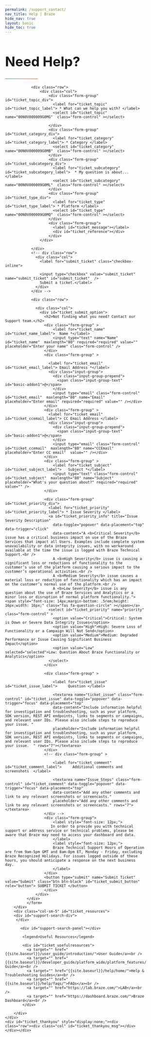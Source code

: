 ```yaml
---
permalink: /support_contact/
nav_title: Help | Braze
hide_nav: true
layout: basic
hide_toc: true
---
```

<link rel="stylesheet" href="https://cdn.jsdelivr.net/docsearch.js/2/docsearch.min.css" />

<style type="text/css">

#main-container {
  margin-top: 20px;
  margin-bottom: 50px;
  min-height: 800px;
}
#main-container label {
  font-weight: bold;
  font-size: 18px;
}

.container {
  margin-top: 40px;
}

.popover{
  max-width: 65%;
  min-width: 350px;
  top: -15px !important;
}
@media (max-width:600px)  {
  .popover{
    max-width: 95%;
  }
}
.container-fluid {
  max-width: 1280px;
}

.header {
  margin-top: 20px;
  margin-bottom: 20px;
}

.header .navbar-brand img {
    max-width: none;
    width: 112px;
    height: 51px;
}

#ticket_resources {
  border-left: solid 1px #c9c9c9;
  padding-left: 40px;
  min-height: 340px;
}
@media (max-width:600px)  {
  #ticket_resources {
    padding-left: 15px;
    border: none;
  }
}

.algolia-autocomplete-listbox-2 {
    display: inline !important;
}

#algolia-autocomplete-listbox-2 {
  position: relative !important;
}

.algolia-autocomplete {
  line-height: normal;
  display: inline !important;
}
#search-input {
    padding: 0 0 20px;
    position: relative;
}

#search-input input[type="text"] {
    padding: .5em 0 .5em 0;
    outline: 0;
    border: 0;
    border-bottom: solid 2px #c9c9c9;
    width: 100%;
    font-size: 15px;
    display: inline-block;
    background-image:url(/docs/assets/img/search_black_shark.svg);
    background-position: right 10px top 9px;
    background-size: 14px 14px;
    background-repeat: no-repeat;
}

#search-input .fa-search {
  line-height: normal;
  position: relative;
  top: 15px;
  left: 5px;
}

.aa-suggestion {
  margin-top: 5px;
  line-height: 25px;
}

#ticket_search div.aa-suggestion {
  color: #6d6d70;
  cursor: pointer;
  display: inline;
  border-bottom-width: 0px;
}

#ticket_search aa-suggestions:hover div {
  text-decoration: none;
  color: #6d6d70;
  border-bottom-width: 2px;
  border-color: #3accdd;
}


#ticket_search aa-suggestion--highlight{

}

#ticket_search .algolia-docsearch-footer {
  padding-top: 5px;
}

.gradient-line {
    background: linear-gradient(30deg,#3accdd,#f7918e 64%,#ff9349 90%);
    height: 2px;
    width: 108px;
}

a {
  color: #3accdd;
}
a:hover {
  color: #333;
}
#ticket_mainform {
  margin-top: 20px;
}
#ticket_leftmain {
  padding-right: 40px;

}
#ticket_reference {
  line-height: normal;
}

#ticket_footer {
  margin-left: auto;
  margin-right: auto;
  border-top: 1px solid #dfdfe3;
  text-align: center;
  font-size: 12px;
  padding-top: 10px;
  color: #6e6e70;
}

#ticket_footer a {
  text-decoration: none;
  color: #6e6e70;
}
#ticket_footer li {
  display: inline;
  margin: 8px;

}
.h1, h1  {
  font-size: 44px;
}

.h2, h2 {
  font-size: 20px;
}


#ticket_submit_option {
  margin-top: 20px;
}

#ticket_form button[type=submit] {
  display: inline-block;
  vertical-align: middle;
  font: inherit;
  text-align: center;
  margin: 0;
  cursor: pointer;
  font-size: 14px;
  font-size: 1rem;
  line-height: 1.4;
  font-family: Sailec W00 Bold, Arial, sans-serif;
  text-transform: uppercase;
  padding: 1.14286rem 2.85714rem;
  border-radius: 0;
  letter-spacing: .10714rem;
  white-space: normal;
  border: 2px solid #212123;
  color: #212123;
  background-color: transparent;
  position: relative;
  z-index: 1;
  overflow: hidden;
  transition: color .3s cubic-bezier(.5, 0, .1, 1), border-color .3s cubic-bezier(.5, 0, .1, 1);
  will-change: color, border-color
}

@media (min-width:36em) {
  #ticket_form button[type=submit] {
    padding: 1.64286rem 3.92857rem
  }
}

#ticket_form button[type=submit]:before {
  content: "";
  position: absolute;
  top: 0;
  left: 0;
  z-index: -1;
  height: 100%;
  background-color: #212123;
  transform-origin: top right;
  width: 100%;
  transform: translate3d(-101%, 0, 0);
  transition: transform .3s cubic-bezier(.5, 0, .1, 1);
  will-change: transform
}

#ticket_form button[type=submit]:focus, #ticket_form button[type=submit]:hover {
  color: #fff
}

#ticket_form button[type=submit]:focus:before, #ticket_form button[type=submit]:hover:before {
  transform: translateZ(0)
}

#ticket_form button[type=submit] {
  color: #fff
}

#ticket_form button[type=submit]:before {
  background-color: #fff
}

#ticket_form button[type=submit]:after {
  content: "";
  position: absolute;
  top: 0;
  left: 0;
  z-index: -2;
  height: 100%;
  width: 100%;
  background-color: #212123;
}

#ticket_form button[type=submit]:focus, #ticket_form button[type=submit]:hover {
  color: #212123
}

#firefox_warning {
  width: 100%;
  text-align: center;
  background-color: #f4f4f7;
  padding: 10px;
}
#firefox_warning a, #ticket_thankyou_msg a{
  color: #3accdd;
  text-decoration: none;
}
#firefox_warning a:hover, #ticket_thankyou_msg a:hover {
  color: #3accdd;
  text-decoration: none;
}
#support-search-panel .aa-Panel {
  top: 0px !important;
  position: static;
  box-shadow: none;
}
#support-search-panel .aa-Item {
  top: 0px !important;
  position: static;
  box-shadow: none;
  min-height: 1.8em;
  line-height: 1.3em;
}
#support-search-panel .aa-PanelLayout {
  padding-top: 0px;
}
#support-search-div {
  padding-bottom: 15px;
}
#support-search-div .aa-Form {
  box-shadow: none;
  border-color: transparent;
  border-radius: 0px;
  border-bottom: solid 2px #c9c9c9;
}
#support-search-div .aa-Form button {
  padding-top: 10px;
}
</style>


<script type="text/javascript">
function support_doc_submit(){
  window.location = base_url + '/search/?query=' + encodeURIComponent($('#support-search-form .aa-Form .aa-Input').val());
  return false;
}

String.prototype.mapReplace = function(map) {
  var mstr = this;
  for (var wd in map) {
    if (map.hasOwnProperty(wd)) {
        var rep = new RegExp('\\b' + wd + '\\b','gi');
        mstr = mstr.replace(rep,map[wd]);
    }
  }
  return mstr;
};

var wordmap = {
  'REST' : 'REST',
  'API' : 'API',
  'APIs' : 'APIs',
  'iOS' : 'iOS',
  'ID' : 'ID',
  'IDs' : 'IDs',
  'FAQ' : 'FAQ',
  'FAQS' : 'FAQs',
  'Android' : 'Android'
}
var ticket_lookuptable = {
  'SelectText' : 'What can we help you with?',
  'Label': '* What can we help you with?',
  'SelectDefault': 'Select a topic...',
  'LinksTitle': ['Marketer documentation','Developer documentation','Marketer troubleshooting guide','FAQs'],
  'Links': ['{{site.baseurl}}/user_guide/introduction/','{{site.baseurl}}/developer_guide/platform_wide/platform_features/','{{site.baseurl}}/help/home/','{{site.baseurl}}/help/faqs/'],
  'SelectOption': {
    'Technical Question': {
      'Label': '* Category',
      'SelectDefault': 'Select a category...',
      'LinksTitle': ['Platform wide integration steps'],
      'Links' : ['{{site.baseurl}}/developer_guide/platform_wide/platform_features/','{{site.baseurl}}/help/faqs/'],
      'SelectOption' : {
        'SDK Integration' : {
          'Label': '*  My question is about...',
          'SelectDefault': 'Select a type...',
          'LinksTitle': ['iOS Initial SDK Setup','Android Initial SDK Setup','Web Initial SDK Setup'],
          'Links': ['{{site.baseurl}}/developer_guide/platform_integration_guides/ios/initial_sdk_setup/','{{site.baseurl}}/developer_guide/platform_integration_guides/android/initial_sdk_setup/android_sdk_integration/','{{site.baseurl}}/developer_guide/platform_integration_guides/web/initial_sdk_setup/'],
          'SelectOption' : {
            'Push' : {
              'SelectDefault': 'Select a platform...',
              'LinksTitle': ['iOS: push integration','Android: push integration'],
              'Links' : ['{{site.baseurl}}/developer_guide/platform_integration_guides/ios/push_notifications/integration/','{{site.baseurl}}/developer_guide/platform_integration_guides/android/push_notifications/integration/standard_integration/'],
              'Label': '* Platform',
              'SelectOption' : {
                'Android' : {
                  'ShowSubmit': true,
                  'LinksTitle': ['Android: push integration','Android: push troubleshooting','Android: silent push notifications'],
                  'Links' : ['{{site.baseurl}}/developer_guide/platform_integration_guides/android/push_notifications/integration/standard_integration/','{{site.baseurl}}/developer_guide/platform_integration_guides/android/push_notifications/troubleshooting/','{{site.baseurl}}/developer_guide/platform_integration_guides/android/push_notifications/silent_push_notifications/']
                },
                'iOS' : {
                  'ShowSubmit': true,
                  'LinksTitle': ['iOS: push integration','iOS: push troubleshooting','iOS 10: rich notifications','iOS: silent push notifications'],
                  'Links': ['{{site.baseurl}}/developer_guide/platform_integration_guides/ios/push_notifications/integration/','{{site.baseurl}}/developer_guide/platform_integration_guides/ios/push_notifications/troubleshooting/','{{site.baseurl}}/developer_guide/platform_integration_guides/ios/push_notifications/integration/#ios-10-rich-notifications','{{site.baseurl}}/developer_guide/platform_integration_guides/ios/push_notifications/silent_push_notifications/']
                },
                'Other' : {
                  'ShowSubmit': true,
                  'LinksTitle': ['Xamarin iOS: push integration','Xamarin Android and FireOS: push integration'],
                  'Links' : ['{{site.baseurl}}/developer_guide/platform_integration_guides/xamarin/ios/push_notifications/','{{site.baseurl}}/developer_guide/platform_integration_guides/xamarin/android_and_fireos/push_notifications/']
                }
              }
            },
            'User data and external IDs': {
              'LinksTitle': ['iOS: data tracking','Android: data tracking','Web: data tracking'],
              'Links':  ['{{site.baseurl}}/developer_guide/platform_integration_guides/ios/analytics/tracking_sessions/','{{site.baseurl}}//developer_guide/platform_integration_guides/android/analytics/tracking_sessions/','{{site.baseurl}}/developer_guide/platform_integration_guides/web/analytics/tracking_sessions/'],
              'Label': '* Type of Data',
              'SelectDefault': 'Select data type...',
              'SelectOption' : {
                'Setting external IDs' : {
                  'ShowSubmit': true,
                  'LinksTitle': ['iOS: setting user IDs','Android: setting user IDs','User ID FAQs'],
                  'Links' : ['{{site.baseurl}}/developer_guide/platform_integration_guides/ios/analytics/setting_user_ids/#setting-user-ids','{{site.baseurl}}/developer_guide/platform_integration_guides/android/analytics/setting_user_ids/#setting-user-ids','{{site.baseurl}}/developer_guide/rest_api/basics/#external-user-id-explanation']
                },
                'Custom events and event properties' : {
                  'ShowSubmit': true,
                  'LinksTitle': ['iOS: tracking custom events','Android: tracking custom events'],
                  'Links' : ['{{site.baseurl}}/developer_guide/platform_integration_guides/ios/analytics/tracking_custom_events/#tracking-custom-events','{{site.baseurl}}/developer_guide/platform_integration_guides/android/analytics/tracking_custom_events/#tracking-custom-events']
                },
                'Custom attributes' : {
                  'ShowSubmit': true,
                  'LinksTitle': ['iOS: tracking custom attributes','Android: tracking custom attributes'],
                  'Links' : ['{{site.baseurl}}/developer_guide/platform_integration_guides/ios/analytics/setting_custom_attributes/#setting-custom-attributes','{{site.baseurl}}/developer_guide/platform_integration_guides/android/analytics/setting_custom_attributes/#setting-custom-attributes']
                }
              }
            },
            'Web SDK' :{
              'ShowSubmit': true,
              'LinksTitle': ['Web SDK integration','Web: push integration','Web: soft push prompts','Web: in-browser messaging','Web: data tracking'],
              'Links': ['{{site.baseurl}}/developer_guide/platform_integration_guides/web/initial_sdk_setup/','{{site.baseurl}}/developer_guide/platform_integration_guides/web/push_notifications/integration/','{{site.baseurl}}/developer_guide/platform_integration_guides/web/push_notifications/integration/#soft-push-prompts','{{site.baseurl}}/developer_guide/platform_integration_guides/web/in_app_messaging/#in-app-messaging','{{site.baseurl}}/developer_guide/platform_integration_guides/web/analytics/tracking_sessions/'],
            },
            'Other' :{
              'ShowSubmit': true,
              'LinksTitle': ['iOS: push integration','Android: push integration'],
              'Links': ['{{site.baseurl}}/developer_guide/platform_integration_guides/android/initial_sdk_setup/android_sdk_integration/','{{site.baseurl}}/developer_guide/platform_integration_guides/web/initial_sdk_setup/']
            }
          }
        },
        'REST APIs' : {
          'Label': '*  My question is about...',
          'SelectDefault': 'Select a type...',
          'LinksTitle': ['REST APIs','REST APIs: updating user data','REST APIs: messaging','REST APIs: exporting Braze data'],
          'Links': ['{{site.baseurl}}/developer_guide/rest_api/basics/','{{site.baseurl}}/developer_guide/rest_api/user_data/','{{site.baseurl}}/api/endpoints/messaging/','{{site.baseurl}}/developer_guide/rest_api/export/'],
          'SelectOption' : {
            'Importing data' : {
              'ShowSubmit': true,
              'LinksTitle': ['REST APIs: updating user data','REST APIs: updating user attributes','REST APIs: updating user events','REST APIs: updating user purchases','REST APIs: deleting users'],
              'Links' : ['{{site.baseurl}}/developer_guide/rest_api/user_data/','{{site.baseurl}}/developer_guide/rest_api/user_data/#user-attributes-object-specification',	'{{site.baseurl}}/developer_guide/rest_api/user_data/#event-object-specification',	'{{site.baseurl}}/developer_guide/rest_api/user_data/#purchase-object-specification','{{site.baseurl}}/developer_guide/rest_api/user_data/#user-delete-endpoint']
            },
            'Exporting data' : {
              'ShowSubmit': true,
              'LinksTitle': ['REST APIs: exporting Braze data','REST APIs: exporting your user data','REST APIs: exporting campaign data'],
              'Links' : ['{{site.baseurl}}/developer_guide/rest_api/export/','{{site.baseurl}}/developer_guide/rest_api/export/#user-export','{{site.baseurl}}/developer_guide/rest_api/export/#campaign-export']
            },
            'API campaigns' : {
              'ShowSubmit': true,
              'LinksTitle': ['Sending messages immediately via REST API','Sending messages via API-triggered delivery','Tracking API campaigns via Braze\'s dashboard'],
              'Links' : ['{{site.baseurl}}/developer_guide/rest_api/messaging/#sending-messages-immediately-via-api-only','{{site.baseurl}}/developer_guide/rest_api/messaging/#sending-messages-via-api-triggered-delivery','{{site.baseurl}}/developer_guide/rest_api/api_campaigns/']
            },
            'Rate limits' : {
              'ShowSubmit': true,
              'LinksTitle': ['REST API rate limits'],
               'Links' : ['{{site.baseurl}}/developer_guide/rest_api/basics/#api-limits']
             },
             'Other' : {
               'ShowSubmit': true,
               'LinksTitle': ['REST API parameter definitions','What is a REST API?'],
               'Links' : ['{{site.baseurl}}/developer_guide/rest_api/basics/#api-definitions','{{site.baseurl}}/developer_guide/rest_api/basics/#what-is-a-rest-api']
             }
          }
        },
        'Partner Integrations' : {
          'Label': '*  My question is about...',
          'SelectDefault': 'Select a type...',
          'LinksTitle': ['Braze partner integrations instructions'],
          'Links': ['{{site.baseurl}}/partners/home/'],
          'SelectOption' : {
            'mParticle' : {
              'ShowSubmit': true,
              'LinksTitle': ['mParticle integration instructions'],
              'Links': ['{{site.baseurl}}/partners/data_and_infrastructure_agility/customer_data_platform/mparticle/']
            },
            'Segment' : {
              'ShowSubmit': true,
              'LinksTitle': ['Segment integration instructions'],
              'Links' : ['{{site.baseurl}}/partners/data_and_infrastructure_agility/customer_data_platform/segment/']
            },
            'Install attribution' : {
              'ShowSubmit': true,
              'LinksTitle': ['Attribution partner integrations','Attribution partner integration instructions'],
              'Links' : ['{{site.baseurl}}/partners/advertising_technologies/attribution/adjust/','{{site.baseurl}}/partners/home/']
            },
            'Other' : {
              'ShowSubmit': true,
              'LinksTitle': ['Braze partner integrations instructions'],
              'Links' : ['{{site.baseurl}}/partners/home/']
            }
          }
        },
        'Email' : {
          'SelectDefault': 'Select a type...',
          'Label': '*  My question is about...',
          'LinksTitle': ['Email best practices','LAB course: Achieving High Email Deliverability'],
          'Links' : ['{{site.baseurl}}/user_guide/message_building_by_channel/email/best_practices/','https://lab.braze.com/email-onboarding-for-pro-and-enterprise-achieving-high-deliverability'],
          'SelectOption': {
            'Setup (whitelabeled IPs, DNS records)' : {
              'ShowSubmit': true,
              'LinksTitle': ['LAB course: Achieving High Email Deliverability','IP warming'],
              'Links' : ['https://lab.braze.com/email-onboarding-for-pro-and-enterprise-achieving-high-deliverability','{{site.baseurl}}/user_guide/onboarding_with_braze/email_setup/ip_warming/#ip-warming']
            },
            'Deliverability' :{
              'ShowSubmit': true,
              'LinksTitle': ['IP warm','LAB course: Achieving High Email Deliverability'],
               'Links' : ['{{site.baseurl}}/user_guide/onboarding_with_braze/email_setup/ip_warming/#ip-warming','https://lab.braze.com/email-onboarding-for-pro-and-enterprise-achieving-high-deliverability']
            },
            'IP warmup' : {
              'ShowSubmit': true,
              'LinksTitle': ['IP warming'],
              'Links' : ['{{site.baseurl}}/user_guide/onboarding_with_braze/email_setup/ip_warming/#ip-warming']
            },
            'Managing unsubscribes and opt-ins' : {
              'ShowSubmit': true,
              'LinksTitle': ['Managing email subscription states','Email subscription state definitions','Changing email subscription states'],
              'Links' : ['{{site.baseurl}}/user_guide/message_building_by_channel/email/best_practices/managing_email_subscriptions/','{{site.baseurl}}/user_guide/message_building_by_channel/email/managing_user_subscriptions/#subscription-states','{{site.baseurl}}/user_guide/message_building_by_channel/email/managing_user_subscriptions/#changing-subscriptions']
            },
            'Other' : {
              'ShowSubmit': true,
              'LinksTitle': ['Email best practices','LAB course: Achieving High Email Deliverability'],
              'Links' : ['{{site.baseurl}}/user_guide/message_building_by_channel/email/best_practices/','https://lab.braze.com/email-onboarding-for-pro-and-enterprise-achieving-high-deliverability']
            }
          }
        },
        'Webhooks' :{
          'ShowSubmit': true,
          'Label': '*  My question is about...',
          'SelectDefault': 'Select a type...',
          'LinksTitle': ['Creating webhooks'],
          'Links': ['{{site.baseurl}}/user_guide/message_building_by_channel/webhooks/creating_a_webhook/']
        },
        'Other' :{
          'ShowSubmit': true,
          'Label': '*  My question is about...',
          'SelectDefault': 'Select a type...',
          'LinksTitle': ['Developer documentation','Troubleshooting guide','FAQs'],
          'Links': ['{{site.baseurl}}/developer_guide/platform_wide/platform_features/','{{site.baseurl}}/help/home/','{{site.baseurl}}/help/faqs/']
        }
      }
    },

    'Issue / Bug' : {
      'Label': '* Category',
      'SelectDefault': 'Select a category...',
      'LinksTitle': ['Braze SDK changelogs','Braze status page'],
      'Links': ['{{site.baseurl}}/help/release_notes/most_recent/','https://braze.statuspage.io/'],
      'SelectOption': {
        'SDK issue or error' :{
          'Label': '*  My question is about...',
          'SelectDefault': 'Select a type...',
          'LinksTitle': ['Sending test messages','LAB course: technical integration checklists','Android: test your integration'],
          'Links': ['{{site.baseurl}}/developer_guide/platform_integration_guides/android/initial_sdk_setup/android_sdk_integration/#test-your-basic-integration','https://lab.braze.com/technical-integration-checklists-and-toolkits','{{site.baseurl}}/developer_guide/platform_integration_guides/android/initial_sdk_setup/android_sdk_integration/#test-your-basic-integration'],
          'SelectOption': {
            'I\'m running into an issue during SDK integration.' :{
              'ShowSubmit': true,
              'LinksTitle': ['iOS: push troubleshooting','Android: push troubleshooting','Web: error logging'],
              'Links' : ['{{site.baseurl}}/developer_guide/platform_integration_guides/ios/push_notifications/troubleshooting/','{{site.baseurl}}/developer_guide/platform_integration_guides/android/initial_sdk_setup/android_sdk_integration/#troubleshooting','{{site.baseurl}}/developer_guide/platform_integration_guides/web/initial_sdk_setup/#error-logging']
            },
            'I\'m seeing a bug.' : {
              'ShowSubmit': true,
              'LinksTitle': ['Braze status page'],
              'Links': ['https://braze.statuspage.io/']
            },
            'Other' : {
              'ShowSubmit': true,
              'LinksTitle': ['Sending test messages','LAB course: technical integration checklists','Android: test your integration'],
              'Links': ['{{site.baseurl}}/developer_guide/platform_wide/sending_test_messages/#sending-test-messages','https://lab.braze.com/technical-integration-checklists-and-toolkits','{{site.baseurl}}/developer_guide/platform_integration_guides/android/initial_sdk_setup/android_sdk_integration/#test-your-basic-integration']
            }
          }
        },
        'REST API issue or error' : {
          'Label': '*  My question is about...',
          'SelectDefault': 'Select a type...',
          'LinksTitle': ['REST APIs'],
          'Links': ['{{site.baseurl}}/developer_guide/rest_api/basics/'],
          'SelectOption': {
            'I\'m seeing an issue when using REST APIs.' : {
              'ShowSubmit': true,
              'LinksTitle': ['REST APIs','REST API limits'],
              'Links': ['{{site.baseurl}}/developer_guide/rest_api/basics/','{{site.baseurl}}/developer_guide/rest_api/basics/#api-limits']
            },
            'I see an error I don’t understand.' :{
              'ShowSubmit': true,
              'LinksTitle': ['REST API fatal errors','REST API user track endpoint responses'],
              'Links' : ['{{site.baseurl}}/developer_guide/rest_api/messaging/#fatal-errors','{{site.baseurl}}/developer_guide/rest_api/user_data/#user-track-responses']
            },
            'I\'m running into rate limits.' :  {
              'ShowSubmit': true,
              'LinksTitle':['REST API limits'],
              'Links' : ['{{site.baseurl}}/developer_guide/rest_api/basics/#api-limits']
            },
            'Other' : {
              'ShowSubmit': true,
              'LinksTitle':['REST APIs'],
              'Links' : ['{{site.baseurl}}/developer_guide/rest_api/basics/']
            }
          }
        },
        'Braze dashboard issue or error' : {
          'Label': '*  My question is about...',
          'SelectDefault': 'Select a type...',
          'LinksTitle': ['Troubleshoting guide'],
          'Links': ['{{site.baseurl}}/help/home/'],
          'SelectOption' : {
            'I\'m experiencing an issue when working within the dashboard.' : {
              'ShowSubmit': true,
              'LinksTitle': ['Troubleshooting guide','Braze status page'],
              'Links': ['{{site.baseurl}}/help/home/','https://braze.statuspage.io/']
            },
            'My campaign, Canvas or segment is displaying unexpected behavior.' :{
              'ShowSubmit': true,
              'LinksTitle': ['Sending test messages'],
              'Links' : ['{{site.baseurl}}/developer_guide/platform_wide/sending_test_messages/#sending-test-messages']
            },
            'I\'m seeing unexpected reporting or data.' : {
              'ShowSubmit': true,
              'LinksTitle': ['Data and analytics reporting','Email reporting','Push reporting','In-app message reporting','Exporting data from Braze\'s dashboard'],
              'Links':['{{site.baseurl}}/user_guide/data_and_analytics/configuring_reporting/#configuring-reporting','{{site.baseurl}}/user_guide/message_building_by_channel/email/reporting_and_analytics/email_reporting/','{{site.baseurl}}/help/best_practices/push/push_reporting/#push-reporting','{{site.baseurl}}/user_guide/message_building_by_channel/in-app_messages/reporting/','{{site.baseurl}}/user_guide/data_and_analytics/export_braze_data/overview/']
            },
            'Other' : {
              'ShowSubmit': true,
              'LinksTitle': ['Troubleshooting guide','Braze status page'],
              'Links': ['{{site.baseurl}}/help/home/','https://braze.statuspage.io/']
            }
          }
        },
        'QA and troubleshooting' :  {
          'ShowSubmit': true,
          'Label': '*  My question is about...',
          'SelectDefault': 'Select a type...',
          'LinksTitle': ['Troubleshooting guide'],
          'Links': ['{{site.baseurl}}/help/home/']
        },
        'Other' : {
          'ShowSubmit': true,
          'Label': '*  My question is about...',
          'SelectDefault': 'Select a type...',
          'LinksTitle': ['Troubleshooting guide','Braze status page'],
          'Links': ['{{site.baseurl}}/help/home/','https://braze.statuspage.io/']
        }
      }
    },
    'Braze dashboard functionality question' : {
      'Label': '* Category',
      'SelectDefault': 'Select a category...',
      'LinksTitle': ['Getting started guide'],
      'Links': ['{{site.baseurl}}/user_guide/introduction/'],
      'SelectOption' : {
        'Creating Campaigns and Canvases' : {
          'ShowSubmit': true,
          'LinksTitle': ['Canvas','Importing users','LAB course: Canvas','Getting started guide','Scheduling and organizing campaigns'],
          'Links':  ['{{site.baseurl}}/user_guide/engagement_tools/canvas/create_a_canvas/create_a_canvas/','{{site.baseurl}}/user_guide/data_and_analytics/user_data_collection/user_import/','https://lab.braze.com/canvas-course/174101/scorm/20ff1lsqbf4t','{{site.baseurl}}/user_guide/introduction/','{{site.baseurl}}/user_guide/engagement_tools/campaigns/scheduling_and_organizing/delivery_types/']
        },
        'Understanding reporting' : {
          'ShowSubmit': true,
          'LinksTitle': ['Email reporting','Push reporting','In-app message reporting','Data and analytics reporting','Exporting data from Braze\'s dashboard'],
          'Links' :  ['{{site.baseurl}}/user_guide/message_building_by_channel/email/reporting_and_analytics/email_reporting/','{{site.baseurl}}/help/best_practices/push/push_reporting/#push-reporting','{{site.baseurl}}/user_guide/message_building_by_channel/in-app_messages/reporting/','{{site.baseurl}}/user_guide/data_and_analytics/configuring_reporting/#configuring-reporting','{{site.baseurl}}/user_guide/data_and_analytics/export_braze_data/exporting_app_usage_data/#exporting-app-usage-data']
        },
        'Personalization, Liquid and Connected Content' : {
          'ShowSubmit': true,
          'LinksTitle': ['Personalization and Liquid','Connected Content','LAB course: dynamic personalization and liquid'],
          'Links':  ['{{site.baseurl}}/user_guide/personalization_and_dynamic_content/overview/','{{site.baseurl}}/user_guide/personalization_and_dynamic_content/connected_content/about_connected_content/','https://lab.braze.com/dynamic-personalization-with-liquid']
        },
        'Webhooks' :  {
          'ShowSubmit': true,
          'LinksTitle': ['Creating a webhook','Sending SMS via Twilio'],
          'Links': ['{{site.baseurl}}/user_guide/message_building_by_channel/webhooks/creating_a_webhook/','{{site.baseurl}}/partners/additional_channels/sms/twilio/']
        },
        'Currents' :  {
          'ShowSubmit': true,
          'LinksTitle': ['Braze Currents'],
          'Links': ['{{site.baseurl}}/partners/braze_currents/how_it_works/']
        },
        'Location Targeting and Geofencing' :  {
          'ShowSubmit': true,
          'LinksTitle': ['Targeting users based on location','Geofencing'],
          'Links': ['{{site.baseurl}}/user_guide/engagement_tools/segments/location_targeting/#step-2-customize-your-location','{{site.baseurl}}/user_guide/engagement_tools/locations_and_geofences/about/']
        },
        'Other' :  {
          'ShowSubmit': true,
          'LinksTitle': ['Marketer documentation','Marketer troubleshooting guide','FAQs'],
          'Links': ['{{site.baseurl}}/user_guide/introduction/','{{site.baseurl}}/help/home/','{{site.baseurl}}/help/faqs/']
        }
      }
    },

    'Marketing strategy question' : {
      'Label': '* Category',
      'SelectDefault': 'Select a category...',
      'LinksTitle': ['Campaign ideas and strategies','Mobile marketing best practices'],
      'Links': ['{{site.baseurl}}/user_guide/engagement_tools/campaigns/ideas_and_strategies/active_user_campaigns/#active-user-campaigns','{{site.baseurl}}/user_guide/message_building_by_channel/in-app_messages/reporting/'],
      'SelectOption' : {
        'Campaign and Canvas strategies' : {
          'ShowSubmit': true,
          'LinksTitle': ['Campaign ideas and strategies','LAB course: Canvas'],
          'Links': ['{{site.baseurl}}/user_guide/engagement_tools/campaigns/ideas_and_strategies/active_user_campaigns/#active-user-campaigns','https://lab.braze.com/canvas-course']
        },
        'Segmentation and targeting' : {
          'ShowSubmit': true,
          'LinksTitle': ['Creating a segment','Segment insights','LAB course: segmentation'],
          'Links': ['{{site.baseurl}}/user_guide/engagement_tools/segments/creating_a_segment/#creating-a-segment','{{site.baseurl}}/user_guide/engagement_tools/segments/segment_insights/#segment-insights','https://lab.braze.com/segmentation-course']
        },
        'Managing push opt-ins' : {
          'ShowSubmit': true,
          'LinksTitle': ['Creating custom opt-in prompts','Push subscription states'],
          'Links': ['{{site.baseurl}}/help/best_practices/push/creating_custom_opt-in_prompts/#creating-custom-opt-in-prompts','{{site.baseurl}}/help/best_practices/push/push_subscription_status/#subscribed-opted-in-and-unsubscribed']
        },
        'Setting up custom events, attributes and purchases' :{
          'ShowSubmit': true,
          'LinksTitle': ['Data automatically tracked by Braze SDK','Custom events','Custom event properties','Custom attributes'],
          'Links':  ['{{site.baseurl}}/developer_guide/platform_wide/analytics_overview/#automatically-collected-data','{{site.baseurl}}/developer_guide/platform_wide/analytics_overview/#custom-events','{{site.baseurl}}/developer_guide/platform_wide/analytics_overview/#custom-event-properties','{{site.baseurl}}/developer_guide/platform_wide/analytics_overview/#custom-attributes']
        },
        'Other' :{
          'ShowSubmit': true,
          'LinksTitle': ['Campaign ideas and strategies','Mobile marketing best practices'],
          'Links':  ['{{site.baseurl}}/user_guide/engagement_tools/campaigns/ideas_and_strategies/active_user_campaigns/#active-user-campaigns','{{site.baseurl}}/user_guide/message_building_by_channel/in-app_messages/reporting/']
        }
      }
    },

    'Billing / Account Administration' : {
      'Label': '* Category',
      'SelectDefault': 'Select a category...',

      'Links': [],
      'ReferenceText': 'Your Account Manager is a great resource for billing and contract related questions. ',
      'SelectOption' : {
        'Understanding data points usage' : {
          'ShowSubmit': true,
          'ReferenceText': 'Your Account Manager is a great resource for billing and contract related questions. ',
          'Links': []
        },
        'Account/ contract questions' : {
          'ShowSubmit': true,
          'ReferenceText': 'Your Account Manager is a great resource for billing and contract related questions. ',
          'Links': []
        },
        'Other' :{
          'ShowSubmit': true,
          'ReferenceText': 'Your Account Manager is a great resource for billing and contract related questions. ',
          'Links': []
        }
      }
    },
    'Other' :{
      'ShowSubmit': true,
      'Label': '* Category',
      'LinksTitle': ['Marketer documentation','Developer documentation','Marketer troubleshooting guide','FAQs'],
      'Links': ['{{site.baseurl}}/user_guide/introduction/','{{site.baseurl}}/developer_guide/platform_wide/platform_features/','{{site.baseurl}}/help/home/','{{site.baseurl}}/help/faqs/']
    }
  }
}
var ticket_options = ticket_lookuptable['SelectOption'];
$( document ).ready(function() {

  $.urlParam = function(name){
    var results = new RegExp('[\?&]' + name + '=([^&#]*)').exec(window.location.href);
    if (results==null){
      return null;
    }
    else{
      return decodeURIComponent(results[1]) || 0;
    }
  }

  var autofilllist = {
    'name': '#ticket_name',
    'email': '#ticket_email'
  };
  var hiddenlist = {
    'appgroup': '00N0V000009G0NE',
    'appgroupid': '00N0V000009G0N9'
  };

  $.each(autofilllist, function(k,v){
    if ($.urlParam(k) ){
      $(v).val($.urlParam(k));
    };
  });

  var droplist = ['ticket_topic','ticket_category','ticket_subcategory','ticket_type'];
  var result_div = 'ticket_result';

  function reset_page(ind = 1){
    for(var i = ind; i < droplist.length;i++){
        $('#' + droplist[i]).empty();
    };
    $('#' + result_div).html('');
    /* if (!$("#submit_ticket").prop("checked")) {
      $("#submit_ticket").prop("checked", false);
      $("#submit_ticket").trigger("change");
    }*/
  }
  function hide_page(ind){
    for(var i = 0; i < droplist.length;i++){
        if (i < ind){
          $('#' + droplist[i]).attr('required',true);
          $('#' + droplist[i] + '_div').show();
        }
        else {
          $('#' + droplist[i]).attr('required',false);
          $('#' + droplist[i] + '_div').hide();
        }
    };
  }
  function removeleadingslash(str){
    var rstr = str;
    if (rstr.slice(-1) === "/") {
      rstr = rstr.slice(0, -1);
    }
    return rstr;
  }

  function showlinks(curquestion){
    if (curquestion) {
      var linklist = curquestion['Links'];
      var linkstitle = curquestion['LinksTitle'];
      var resdiv = $('#ticket_reference');
      var resmsg = $('#ticket_message');

      var resstr = '';
      if ('ReferenceText' in curquestion){
        resstr += curquestion['ReferenceText'] + '<br />'
      }
      if (linklist.length && linklist.length > 0){
        resmsg.html('Have you tried...')
        for (var i = 0 ; i < linklist.length; i++ ) {
          var title = '';
          if ((typeof linkstitle !== 'undefined') && (i in linkstitle) && linkstitle[i]) {
            title = linkstitle[i];
          }
          else {
            var linkparts =  linklist[i].split('#');
            var linkurl = removeleadingslash(linkparts[0]);
            var urlpart = linkurl.split('/')


            if (urlpart.length > 1) {
              title += ' ' + urlpart[urlpart.length-1].replace(/\_/g,' ').replace(/\-/g,' ');;
            }
            if (linkparts.length > 1) {
              var hashpart = linkparts[linkparts.length-1].replace(/\b\w/g, function(l){ return l.toUpperCase() });
              title += ': ' + hashpart.replace(/\_/g,' ').replace(/\-/g,' ');
            }
            title = title.mapReplace(wordmap)
          }
          resstr += '<a href="' + linklist[i] + '" target="braze_reference">' + title+ '</a><br />';
        }
      }
      if (!linklist.length  ) {

        $('#ticket_submit_option').show();
      }
      else if ('ShowSubmit' in curquestion) {
        if (curquestion['ShowSubmit']) {
          $('#ticket_submit_option').show();
        }
        else {
          $('#ticket_submit_option').hide();
        }
      }
      else {
        $('#ticket_submit_option').hide();
      }
      if (resstr) {
        resdiv.html(resstr);
      }
      /*if ('ShowSubmit' in curquestion) {
        if (curquestion['ShowSubmit']) {
          if (!$("#submit_ticket").prop("checked")) {
            $("#submit_ticket").prop("checked", true);
            $("#submit_ticket").trigger("change");
          }
        }
      }*/
    }
  }

  function subtype_change(e){
    var topic_selected =  $('#ticket_topic option:selected').val();
    var category_selected =  $('#ticket_category option:selected').val();
    var type_selected =  $('#ticket_subcategory option:selected').val();

    var subtype_selected =  $('#ticket_type option:selected').val();
    var subtype_links = ticket_options[topic_selected]['SelectOption'][category_selected]['SelectOption'][type_selected]['SelectOption'][subtype_selected];
    showlinks(subtype_links)

  }

  function type_change(e) {
    reset_page(3);
    var topic_selected =  $('#ticket_topic option:selected').val();
    var category_selected =  $('#ticket_category option:selected').val();
    var type_selected =  $('#ticket_subcategory option:selected').val();
    var subtype_selected = this.value;

    var subtype_options = ticket_options[topic_selected]['SelectOption'][category_selected]['SelectOption'][type_selected];
    if (subtype_options && ('Label' in subtype_options)){
      $('#ticket_type_label').html(subtype_options['Label']);
    }

    if (subtype_selected && 'SelectOption' in subtype_options) {
      hide_page(4);
      if ('SelectDefault' in subtype_options) {
        subtype_menu.append($('<option>',{value: ''}).html(subtype_options['SelectDefault']));
      }
      else {
        subtype_menu.append($('<option>',{value: ''}).html('Select a type...'));
      }
      $.each(subtype_options['SelectOption'],function(subtype)  {
        subtype_menu.append($('<option>',{value: subtype}).html(subtype));
      });
    }
    else {
      hide_page(3);
      //showlinks(subtype_options);
    }
    showlinks(subtype_options);
  }

  function category_change(e) {
    reset_page(2);

    var topic_selected =  $('#ticket_topic option:selected').val();
    var type_selected = this.value;
    var type_options = ticket_options[topic_selected]['SelectOption'][type_selected];
    //type_menu.empty();

    if (type_selected && 'SelectOption' in type_options) {
      hide_page(3);
      if ('SelectDefault' in type_options) {
        type_menu.append($('<option>',{value: ''}).html(type_options['SelectDefault']));
      }
      else {
        type_menu.append($('<option>',{value: ''}).html('Select a subcategory...'));
      }
      $.each(type_options['SelectOption'],function(type)  {
        type_menu.append($('<option>',{value: type}).html(type));
      });

    }
    else {
      hide_page(2);
    }
    showlinks(type_options);
  }

  function topic_change(e) {
    reset_page(1);
    var topic_selected = this.value;
    var category_options = ticket_options[topic_selected];
    if (topic_selected && 'SelectOption' in category_options ) {
      hide_page(2);
      if ('SelectDefault' in category_options) {
        category_menu.append($('<option>',{value: ''}).html(category_options['SelectDefault']));
      }
      else {
        category_menu.append($('<option>',{value: ''}).html('Select a category...'));
      }
      $.each(category_options['SelectOption'],function(category) {
        category_menu.append($('<option>',{value: category}).html(category));
      });
      // showlinks(category_options);
    }
    else {
      hide_page(1);
    }
    showlinks(category_options);
  }


  var tmenu = $('#ticket_menu');
  var topic_menu = $('#ticket_topic');
  var subtype_menu = $('#ticket_type');
  var type_menu = $('#ticket_subcategory');
  var category_menu = $('#ticket_category');

  function settopic(){
    reset_page(0);
    hide_page(1);

    //topic_menu.empty();
    if ('SelectDefault' in ticket_lookuptable) {
      topic_menu.append($('<option>',{value: ''}).html(ticket_lookuptable['SelectDefault']));
    }
    else {
      topic_menu.append($('<option>',{value: ''}).html('Select a topic...'));
    }
    /* Generate Initial Menu */
    $.each(ticket_options,function(topic)  {
      topic_menu.append($('<option>',{value: topic}).html(topic));
    });

  };
  settopic();

  /* if menu changes, dynamically create new menu */
  category_menu.on('change',category_change);
  type_menu.on('change',type_change);
  topic_menu.on('change',topic_change);
  subtype_menu.on('change',subtype_change);

  $('#ticket_submit_option').hide();
  /* $('#submit_ticket').on('change',function(e){
    if(this.checked){
      $('#ticket_submit_option').show();
    }
    else{
      $('#ticket_submit_option').hide();
    }
  });*/
  //showlinks(ticket_lookuptable);
  function iframeform(url) {
      var object = this;
      object.time = new Date().getTime();
      object.form = $('<form action="'+url+'" target="iframe'+object.time+'" method="post" style="display:none;" id="form'+object.time+'" name="form'+object.time+'"></form>');

      object.addParameter = function(parameter,value) {
          $("<input type='text' />")
           .attr("name", parameter)
           .attr("value", value)
           .appendTo(object.form);
      }
      object.addBodyText = function(parameter,value) {
          $("<textarea type='hidden' />")
           .attr("name", parameter)
           .html(value)
           .appendTo(object.form);
      }
      object.send = function() {
          var iframe = $('<iframe data-time="'+object.time+'" style="display:none;" id="iframe'+object.time+'"  name="iframe'+object.time+'" ></iframe>');
          $( "body" ).append(iframe);
          $( "body" ).append(object.form);
          object.form.submit();
          iframe.on('load',function(){  $('#form'+$(this).data('time')).remove();  $(this).remove();   });
      }
  }

  $('#ticket_form').submit(function(e){
    e.preventDefault();

    var mform = $(this);
    var sf_submit = new iframeform('https://webto.salesforce.com/servlet/servlet.WebToCase?encoding=UTF-8');
    var sels = mform.find('select');
    var user_name = $('#ticket_name').val();
    var user_email = $('#ticket_email').val();
    var user_ccemail = $('#ticket_ccemail').val();

    var user_subject = $('#ticket_subject').val();

    var user_issue = $('#ticket_issue').val();
    //var user_comments = mform.find('#ticket_comment').val();


    var userinfo = '';

    userinfo += "Question:\n" + user_issue ; //+  "\n\nComments: " + user_comments;
    // userinfo += "\n\nAllow Dashboard Access: ";
    // if($("#all_dashboard").is(':checked')) {
    //   userinfo += 'Yes'
    // }
    // else {
    //   userinfo += 'No'
    // }


    sf_submit.addParameter('orgid','00Dd0000000e3l4');
    sf_submit.addParameter('retURL','https://braze.com');
    sf_submit.addParameter('name',user_name);
    sf_submit.addParameter('email',user_email);
    sf_submit.addParameter('subject',user_subject);
    if (user_ccemail) {
      sf_submit.addParameter('00N0V000008wX0Y',user_ccemail);
    }
    sf_submit.addBodyText('description',userinfo);
    $.each(sels,function(k,v){
      var selopt = $(this);
      var selval = selopt.find(':selected');
      if (typeof selval !== 'undefined') {
        sf_submit.addParameter(selopt.attr('name'),selval.val());
      }
    });
    $.each(hiddenlist, function(k,v){
      if ($.urlParam(k) ){
        sf_submit.addParameter(v,$.urlParam(k));
      };
    });

    sf_submit.addParameter('external','1');
    sf_submit.send();
    var gs_submit = new iframeform('https://docs.google.com/forms/u/0/d/e/1FAIpQLScJ7eoZEY-FLTBSL5r92k6Y-iUpskG9SffRHv0GylQzgSMH-w/formResponse');
    gs_submit.addParameter('entry.1850709480', user_name);
    gs_submit.addParameter('entry.1269583593', user_email);
    gs_submit.addParameter('entry.83902596', user_subject);
    if (user_ccemail) {
      gs_submit.addParameter('entry.2143316233',user_ccemail);
    }
    gs_submit.addBodyText('entry.353828619', userinfo);
    var gs_mapping = {
      "00N0V000009G0MG" : "entry.657215056", // Topic
      "00N0V000009G0MB" : "entry.716293339",  // Category
      "00N0V000009G0ML" : "entry.1633602955", // Subcategory
      "00N0V000009G0MQ" : "entry.1959649079", // Type
      "priority" : "entry.631884783", // Priority
    }

    $.each(sels,function(k,v){
      var selopt = $(this);
      var selval = selopt.find(':selected');
      if (typeof selval !== 'undefined') {
        if (gs_mapping[selopt.attr('name')]) {
          gs_submit.addParameter(gs_mapping[selopt.attr('name')],selval.val());
        }
      }
    });
    gs_submit.send();

    $('#ticket_mainform').hide();

    $('#ticket_thankyou').fadeIn("slow");
    $('#ticket_thankyou_msg').html('<h3>Thanks for your submission!</h3>A member of our Support Team will respond to your ticket soon.<br />If you did not get a confirmation email, please check your browser\'s addon, content/privacy setting and email spam folder.<br />Otherwise, please contact your Success Manager (or email us at <a href="mailto:support@braze.com">support@braze.com</a>) to make sure your ticket has been submitted.');
    $("html, body").animate({ scrollTop: 0 }, "slow");
  });
  $('#ticket_issue').popover();
  $('#ticket_comment').popover();
  $('#ticket_priority_info').popover({
    html: true
  });

  $("#submit_ticket").trigger("change");


  function string_to_slug(str) {
    if (str) {
      str = str.toLowerCase().replace(/\s/g, '-').replace(/[^\w-]/g, '');
    }
    return str;
  }
  const algoliaInsightsPluginSupport = createAlgoliaInsightsPlugin({
    insightsClient,
    onItemsChange({ insights, insightsEvents }) {
      const events = insightsEvents.map((insightsEvent) => ({
        ...insightsEvent,
        eventName: 'Viewed from Support Search',
      }));
      insights.viewedObjectIDs(...events);
    },
    onSelect({ insights, insightsEvents }) {
      const events = insightsEvents.map((insightsEvent) => ({
        ...insightsEvent,
        eventName: 'Clicked from Support Search',
      }));
      insights.clickedObjectIDsAfterSearch(...events);
    },
  });
  autocomplete({
    container: "#support-search-div",
    panelContainer: "#support-search-panel",
    debug: true,
    placeholder: "Search",
    plugins: [algoliaInsightsPluginSupport],
    detachedMediaQuery: 'none',
    onSubmit(e){
      var query = e.state.query;
      window.location = base_url + '/search/?query=' + encodeURIComponent(query);
    },
    getSources() {
      return [{
          sourceId: "querySuggestions",
          getItemInputValue: ({ item }) => item.query,
          getItems({ query }) {
            return getAlgoliaResults({
              searchClient,
              queries: [
                {
                  indexName: "DocSearch",
                  query,
                  params: {
                    hitsPerPage: 5,
                    attributesToSnippet: ["description:12"],
                    snippetEllipsisText: " ...",
                    clickAnalytics: true,
                  },
                },
              ],
            });
          },
          getItemUrl({ item }) {
           return base_url + item.url;
         },
         templates: {
           noResults({createElement}) {
             return createElement("div", {
               dangerouslySetInnerHTML: {
                 __html: '<div class="no_results">No results were found with your current search. Try to change the search query.</div>',
                 },
               })
          },

          item({ item, createElement }) {
            var content = "";
            var title = "";
            var type = "";
            var category = "";
            var platform = "";
            var subname = "";
            var heading = "";

            if ("nav_title" in item) {
              title = item.nav_title.replaceUnder();
            } else {
              title = item.title.replaceUnder();
            }
            if ("type" in item) {
              type = item.type.replaceUnder().upCaseWord();
            }
            if ("category" in item) {
              category = item.category.replaceUnder();
            }

            if ("platform" in item) {
              if (Array.isArray(item.platform)){
                platform = item.platform.join(',').replace(/\%20/g, ' ').replace(/\_/g, ' ') + ' > ';
              }
              else {
                platform = item.platform.replace(/\%20/g, ' ').replace(/\_/g, ' ') + ' > ';
              }
            }
            if ("headings" in item) {
              if (item["headings"]) {
                heading = item["headings"][item["headings"].length - 1];
              }
            }

            var url = item.url;
            if (heading) {
              url += "#" + string_to_slug(heading);
            }
            var resulttemplate = '<a href="' +
                base_url + url + '"><div class="title"> * ' +
                platform + title + ' <div class="category">' +
                subname.replace(/\_/g, " ") +
                "</div></div></a>";
            return createElement("div", {
              dangerouslySetInnerHTML: {
                __html: resulttemplate,
              },
            });
          },
        },
      }];
    }
  });

 if (navigator.userAgent.toLowerCase().indexOf('firefox') > -1 ) {
   var ff_div = $('#firefox_warning').detach();
   ff_div.insertBefore($('#basic_page')).show();
 }
});
</script>
<div id="firefox_warning" style="display:none;">For Firefox users, please whitelist this site or check your <a href="https://developer.mozilla.org/en-US/docs/Mozilla/Firefox/Privacy/Tracking_Protection?utm_source=mozilla&utm_medium=firefox-console-errors&utm_campaign=default" target="_blank">Tracking Protection Settings</a>, or your ticket might not be submitted.</div>

<div class="container-fluid" id="main-container">
      <div class="row">
          <div class="col" >
              <h1 class="h1">Need Help? </h1>
              <div class="gradient-line"></div>
          </div>
      </div>
        <div id="ticket_mainform" class="row">
        <div class="col-sm-7" id="ticket_leftmain">
          <form id="ticket_form">


                <div class="row">
                    <div class="col">
                        <div class="form-group" id="ticket_topic_div">
                          <label for="ticket_topic" id="ticket_topic_label"> * What can we help you with? </label>
                          <select id="ticket_topic" name="00N0V000009G0MG"  class="form-control" ></select>

                        </div>
                        <div class="form-group" id="ticket_category_div">
                          <label for="ticket_category" id="ticket_category_label"> * Category </label>
                          <select id="ticket_category" name="00N0V000009G0MB"  class="form-control" ></select>
                        </div>
                        <div class="form-group" id="ticket_subcategory_div">
                          <label for="ticket_subcategory" id="ticket_subcategory_label">  * My question is about... </label>
                          <select id="ticket_subcategory" name="00N0V000009G0ML"  class="form-control" ></select>
                        </div>
                        <div class="form-group" id="ticket_type_div">
                          <label for="ticket_type" id="ticket_type_label"> * Platform </label>
                          <select id="ticket_type" name="00N0V000009G0MQ"  class="form-control" ></select>
                        </div>
                        <div class="form-group">
                          <label id="ticket_message"></label>
                          <div id="ticket_reference"></div>
                        </div>
                    </div>

                </div>
                <!-- div class="row">
                  <div class="col">
                    <label for="submit_ticket" class="checkbox-inline">

                    <input type="checkbox" value="submit_ticket" name="submit_ticket" id="submit_ticket"  />
                    Submit a ticket.</label>
                  </div>
                </div -->

                <div class="row">

                  <div class="col">
                    <div id="ticket_submit_option">
                      <h2>Not finding what you need? Contact our Support team.</h2>
                      <div class="form-group" >
                          <label for="ticket_name" id="ticket_name_label">  Name *</label>
                          <input type="text" name="Name" id="ticket_name"  maxlength="80" required="required" value="" placeholder="Enter your name" class="form-control" />
                      </div>
                      <div class="form-group" >

                        <label for="ticket_email" id="ticket_email_label"> Email Address *</label>
                        <div class="input-group">
                          <div class="input-group-prepend">
                            <span class="input-group-text" id="basic-addon1">@</span>
                          </div>
                          <input type="email" class="form-control" id="ticket_email"  maxlength="80" name="Email" placeholder="Enter email" required="required" value="" /></div>
                      </div>
                      <div class="form-group" >
                        <label for="ticket_email" id="ticket_ccemail_label"> CC Email Address </label>
                        <div class="input-group">
                          <div class="input-group-prepend">
                            <span class="input-group-text" id="basic-addon1">@</span>
                          </div>
                          <input type="email" class="form-control" id="ticket_ccemail"  maxlength="80" name="CCEmail" placeholder="Enter CC email"  value="" /></div>
                      </div>
                      <div class="form-group" >
                          <label for="ticket_subject" id="ticket_subject_label">   Subject *</label>
                          <input type="text" class="form-control" id="ticket_subject"  maxlength="80" name="Subject" placeholder="What's your question about?" required="required" value="" />
                      </div>

                      <div class="form-group" id="ticket_priority_div">
                        <label for="ticket_priority" id="ticket_priority_label"> * Issue Severity </label>
                        <a id="ticket_priority_info" title="Issue Severity Description"
                          data-toggle="popover" data-placement="top" data-trigger="click"
                          data-content="A <b>Critical Severity</b> issue has a critical business impact on use of the Braze Services that impact all Users. Examples include complete system unavailability or data integrity issues, with no workaround available at the time the issue is logged with Braze Technical Support.<br />
                          A <b>High Severity</b> issue is causing a significant loss or reductions of functionality to the customer’s use of the platform causing a serious impact to the customer’s operational activities.<br />
                          A <b>Medium Severity</b> issue causes a material loss or reduction of functionality which has an impact on the customer’s normal use of the platform.<br />
                          A <b>Low Severity</b> issue is any question about the use of Braze Services and Analytics or a minor loss or disruption of normal platform functionality."><span style="font-size: 14px;margin-bottom: .5rem;height: 16px;width: 16px;" class="fas fa-question-circle" ></span></a>
                        <select id="ticket_priority" name="priority"  class="form-control" >
                          <option value="Critical">Critical: System is Down or Severe Data Integrity Issues</option>
                          <option value="High">High: Severe Loss of Functionality or a Campaign Will Not Send</option>
                          <option value="Medium">Medium: Degraded Performance or Issue Causing Significant Business Impact</option>
                          <option value="Low" selected="selected">Low: Question About Braze Functionality or Analytics</option>
                        </select>
                      </div>

                      <div class="form-group" >

                          <label for="ticket_issue" id="ticket_issue_label">     Question </label>

                          <textarea name="ticket_issue" class="form-control" id="ticket_issue" data-toggle="popover" data-trigger="focus" data-placement="top"
                          data-content="Include information helpful for investigation and troubleshooting, such as your platform, SDK version, REST API endpoints, links to segments or campaigns, and relevant user IDs. Please also include steps to reproduce your issue. "
                          placeholder="Include information helpful for investigation and troubleshooting, such as your platform, SDK version, REST API endpoints, links to segments or campaigns, and relevant user IDs. Please also include steps to reproduce your issue.  " rows="7"></textarea>
                      </div>
                      <!-- div class="form-group" >

                          <label for="ticket_comment"  id="ticket_comment_label">     Additional comments and screenshots  </label>

                          <textarea name="Issue_Steps" class="form-control" id="ticket_comment" data-toggle="popover" data-trigger="focus" data-placement="top"
                          data-content="Add any other comments and link to any relevant screenshots or screencasts."
                          placeholder="Add any other comments and link to any relevant screenshots or screencasts." rows="7"></textarea>
                      </div -->
                      <div class="form-group">
                          <label style="font-size: 12px;">
                         In order to provide you with technical support or address service or technical problems, please be aware that Braze may need to access your dashboard and data.
                          </label>
                          <label style="font-size: 12px;">
                          Braze Technical Support Hours of Operation are from 9am-5pm GMT and 8am-8pm ET, Monday - Friday, excluding Braze Recognized Holidays. For issues logged outside of these hours, you should anticipate a response on the next business day.
                          </label>
                      </div>
                      <button type="submit" name="Submit Ticket" value="Submit" class="btn btn-black" id="ticket_submit_button" role="button"> SUBMIT TICKET </button>
                      </div>
                  </div>
              </div>
              </form>
        </div>
        <div class="col-sm-5" id="ticket_resources">
        <div id="support-search-div">
         </div>

           <div id="support-search-panel"></div>

            <legend>Useful Resources</legend>

            <div id="ticket_usefulresources">
              <a target="" href="{{site.baseurl}}/user_guide/introduction/">User Guide</a><br />
              <a target="" href="{{site.baseurl}}/developer_guide/platform_wide/platform_features/">Developer Guide</a><br />
              <a target="" href="{{site.baseurl}}/help/home/">Help & Troubleshooting Guides</a><br />
              <a target="" href="{{site.baseurl}}/help/faqs/">FAQs</a><br />
              <a target="" href="https://lab.braze.com/">LAB</a><br />
              <a target="" href="https://dashboard.braze.com/">Braze Dashboard</a><br />
            </div>

        </div>
    </div>
    <div id="ticket_thankyou" style="display:none;"><div class="row"><div class="col" id="ticket_thankyou_msg"></div></div></div>
</div>
